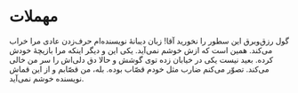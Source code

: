 # مهملات

گول رزق‌وبرق این سطور را نخورید آقا! زبان دیبانهٔ نویسنده‌ام حرف‌زدن عادی مرا خراب می‌کند. همین است که ازش خوشم نمی‌آید. یکی این و دیگر اینکه مرا بازیچهٔ خودش کرده. بعید نیست یکی در خیابان زده توی گوشش و حالا دق دلی‌اش را سر من خالی می‌کند. تصوّر می‌کنم ضارب مثل خودم قصّاب بوده. بله، من قصّابم و از این قماش نویسنده خوشم نمی‌آید.



